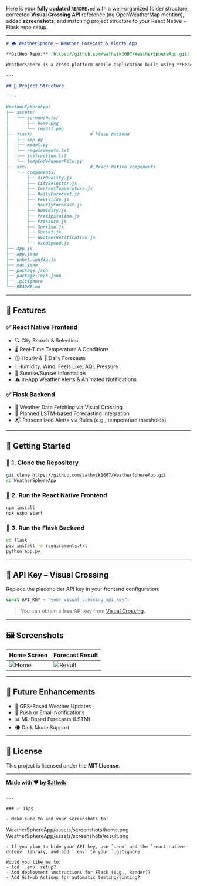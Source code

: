 Here is your **fully updated `README.md`** with a well-organized folder structure, corrected **Visual Crossing API** reference (no OpenWeatherMap mention), added **screenshots**, and matching project structure to your React Native + Flask repo setup.

---

```markdown
# 🌦️ WeatherSphere – Weather Forecast & Alerts App

**GitHub Repo:** [https://github.com/sathvik1607/WeatherSphereApp.git](https://github.com/sathvik1607/WeatherSphereApp.git)

WeatherSphere is a cross-platform mobile application built using **React Native** (frontend) and **Flask** (backend). It delivers real-time weather updates, hourly and daily forecasts, and location-based weather alerts using the **Visual Crossing API**. The backend also supports integration of machine learning models for advanced prediction.

---

## 📁 Project Structure

```-

WeatherSphereApp/
├── assets/
│   └── screenshots/
│       ├── home.png
│       └── result.png
├── flask/                      # Flask backend
│   ├── app.py
│   ├── model.py
│   ├── requirements.txt
│   ├── instruction.txt
│   └── tempCodeRunnerFile.py
├── src/                        # React Native components
│   └── components/
│       ├── AirQuality.js
│       ├── CitySelector.js
│       ├── CurrentTemperature.js
│       ├── DailyForecast.js
│       ├── Feelslike.js
│       ├── HourlyForecast.js
│       ├── Humidity.js
│       ├── Precipitation.js
│       ├── Pressure.js
│       ├── Sunrise.js
│       ├── Sunset.js
│       ├── WeatherNotification.js
│       └── WindSpeed.js
├── App.js
├── app.json
├── babel.config.js
├── eas.json
├── package.json
├── package-lock.json
├── .gitignore
└── README.md

````

---

## 🚀 Features

### ✅ React Native Frontend

- 🔍 City Search & Selection
- 🌡️ Real-Time Temperature & Conditions
- 🕒 Hourly & 📅 Daily Forecasts
- 💧 Humidity, Wind, Feels Like, AQI, Pressure
- 🌅 Sunrise/Sunset Information
- ⚠️ In-App Weather Alerts & Animated Notifications

### ✅ Flask Backend

- 📡 Weather Data Fetching via Visual Crossing
- 🧠 Planned LSTM-based Forecasting Integration
- 📬 Personalized Alerts via Rules (e.g., temperature thresholds)

---

## 🔧 Getting Started

### 🔹 1. Clone the Repository

```bash
git clone https://github.com/sathvik1607/WeatherSphereApp.git
cd WeatherSphereApp
````

### 🔹 2. Run the React Native Frontend

```bash
npm install
npx expo start
```

### 🔹 3. Run the Flask Backend

```bash
cd flask
pip install -r requirements.txt
python app.py
```

---

## 🔑 API Key – Visual Crossing

Replace the placeholder API key in your frontend configuration:

```js
const API_KEY = "your_visual_crossing_api_key";
```

> You can obtain a free API key from [Visual Crossing](https://www.visualcrossing.com/).

---

## 🖼️ Screenshots

| Home Screen                          | Forecast Result                          |
| ------------------------------------ | ---------------------------------------- |
| ![Home](assets/screenshots/home.png) | ![Result](assets/screenshots/result.png) |

---

## 🔮 Future Enhancements

* 📍 GPS-Based Weather Updates
* 🔔 Push or Email Notifications
* 📊 ML-Based Forecasts (LSTM)
* 🌘 Dark Mode Support

---

## 📄 License

This project is licensed under the **MIT License**.

---

**Made with ❤️ by [Sathvik](https://github.com/sathvik1607)**

```

---

### ✅ Tips

- Make sure to add your screenshots to:
```

WeatherSphereApp/assets/screenshots/home.png
WeatherSphereApp/assets/screenshots/result.png

```
- If you plan to hide your API key, use `.env` and the `react-native-dotenv` library, and add `.env` to your `.gitignore`.

Would you like me to:
- Add `.env` setup?
- Add deployment instructions for Flask (e.g., Render)?
- Add GitHub Actions for automatic testing/linting?
```
